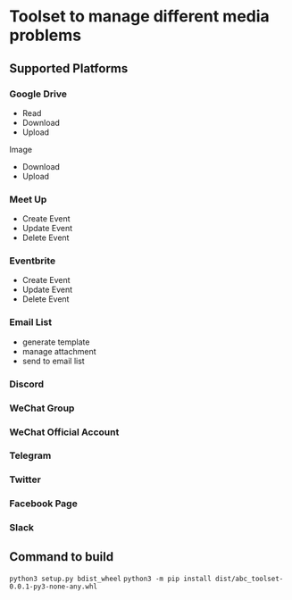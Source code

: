 # Toolset to manage different media problems

## Supported Platforms

### Google Drive

- Read
- Download
- Upload

Image

- Download
- Upload

### Meet Up

- Create Event
- Update Event
- Delete Event

### Eventbrite

- Create Event
- Update Event
- Delete Event

### Email List

- generate template
- manage attachment
- send to email list

### Discord

### WeChat Group

### WeChat Official Account

### Telegram

### Twitter

### Facebook Page

### Slack

## Command to build
`python3 setup.py bdist_wheel`
`python3 -m pip install dist/abc_toolset-0.0.1-py3-none-any.whl`
